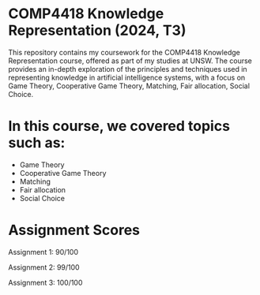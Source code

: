 # COMP4418 Knowledge Representation (2024, T3)
This repository contains my coursework for the COMP4418 Knowledge Representation course, offered as part of my studies at UNSW. The course provides an in-depth exploration of the principles and techniques used in representing knowledge in artificial intelligence systems, with a focus on Game Theory, Cooperative Game Theory, Matching, Fair allocation, Social Choice.

# In this course, we covered topics such as:

+ Game Theory
+ Cooperative Game Theory
+ Matching
+ Fair allocation
+ Social Choice
 
# Assignment Scores
Assignment 1: 90/100

Assignment 2: 99/100

Assignment 3: 100/100

